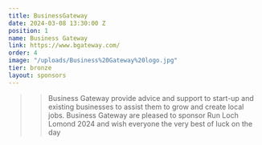 ```yaml
---
title: BusinessGateway
date: 2024-03-08 13:30:00 Z
position: 1
name: Business Gateway
link: https://www.bgateway.com/
order: 4
image: "/uploads/Business%20Gateway%20logo.jpg"
tier: bronze
layout: sponsors
---
```


> > Business Gateway provide advice and support to start-up and existing businesses to assist them to grow and create local jobs. Business Gateway are pleased to sponsor Run Loch Lomond 2024 and wish everyone the very best of luck on the day